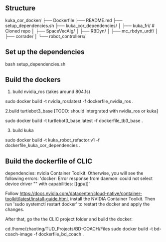 
## Structure

kuka_cor_docker/
├── Dockerfile
├── README.md
├── setup_dependencies.sh
├── kuka_cor_dependencies/
│   ├── kuka_fri/                # Cloned repo
│   ├── SpaceVecAlg/
│   ├── RBDyn/
│   ├── mc_rbdyn_urdf/
│   ├── corrade/
│   └── robot_controllers/


## Set up the dependencies

bash setup_dependencies.sh


## Build the dockers

1. build nvidia_ros (takes around 804.1s)

sudo docker build -t nvidia_ros:latest -f dockerfile_nvidia_ros .

2.build turtlebot3_base [TODO: should intergrated with nvidia_ros or kuka]

sudo docker build -t turtlebot3_base:latest -f dockerfile_tb3_base .

3. build kuka

sudo docker build -t kuka_robot_refactor:v1 -f dockerfile_kuka_cor_dependencies .


## Build the dockerfile of CLIC
dependencies: nvidia Container Toolkit. Otherwise, you will see the following errors: 'docker: Error response from daemon: could not select device driver "" with capabilities: [[gpu]]'

Follow https://docs.nvidia.com/datacenter/cloud-native/container-toolkit/latest/install-guide.html, install the NVIDIA Container Toolkit. Then run 'sudo systemctl restart docker' to restart the docker and apply the changes. 

After that, go the the CLIC project folder and build the docker:

cd /home/zhaoting/TUD_Projects/BD-COACH/Files
sudo docker build -t bd-coach-image -f dockerfile_bd_coach .

